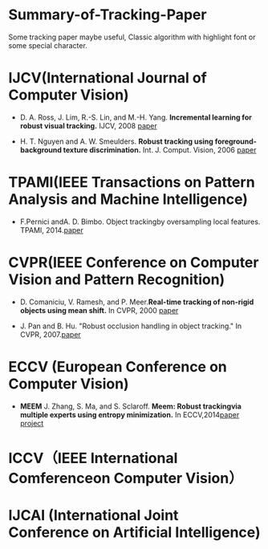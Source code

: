 # Summary-of-Tracking-Paper
Some tracking paper maybe useful, Classic algorithm with highlight font or some special character.

# IJCV(International Journal of Computer Vision)
* D. A. Ross, J. Lim, R.-S. Lin, and M.-H. Yang. **Incremental learning for robust visual tracking.** IJCV, 2008  [paper](https://link.springer.com/content/pdf/10.1007%2Fs11263-007-0075-7.pdf)

* H. T. Nguyen and A. W. Smeulders. **Robust tracking using foreground-background texture discrimination.** Int. J. Comput. Vision, 2006 [paper](https://ivi.fnwi.uva.nl/isis/publications/2006/NguyenIJCV2006/NguyenIJCV2006.pdf)

# TPAMI(IEEE Transactions on Pattern Analysis and Machine Intelligence)
* F.Pernici andA. D. Bimbo. Object trackingby oversampling local features. TPAMI, 2014.[paper](http://www.micc.unifi.it/pernici/index_files/ALIEN_final.pdf)


# CVPR(IEEE Conference on Computer Vision and Pattern Recognition)
*  D. Comaniciu, V. Ramesh, and P. Meer.**Real-time tracking of non-rigid objects using mean shift.** In CVPR, 2000 [paper](http://www.cs.ucf.edu/courses/cap6412/2001/mean_shift.pdf)

*  J. Pan and B. Hu. "Robust occlusion handling in object tracking." In CVPR, 2007.[paper](http://vigir.missouri.edu/~gdesouza/Research/Conference_CDs/IEEE_CVPR_2007/data/papers/workshops/OTCBVS2007/papers/11%20Pan.pdf)

# ECCV (European Conference on Computer Vision)
* **MEEM** J. Zhang, S. Ma, and S. Sclaroff. **Meem: Robust trackingvia multiple experts using entropy minimization.** In ECCV,2014[paper](http://vigir.missouri.edu/~gdesouza/Research/Conference_CDs/ECCV_2014/html/8694/86940188/esm1.pdf)  [project](http://cspeople.bu.edu/jmzhang/MEEM/MEEM.html)

# ICCV（IEEE International Comferenceon Computer Vision）




# IJCAI (International Joint Conference on Artificial Intelligence)

